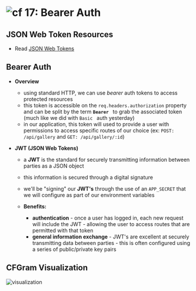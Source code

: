 ![cf](http://i.imgur.com/7v5ASc8.png) 17: Bearer Auth
=====================================

## JSON Web Token Resources
* Read [JSON Web Tokens]

## Bearer Auth
  * **Overview**
    * using standard HTTP, we can use *bearer* auth tokens to access protected resources
    * this token is accessible on the `req.headers.authorization` property and can be split by the term **`Bearer `** to grab the associated token (much like we did with `Basic ` auth yesterday)
    * in our application, this token will used to provide a user with permissions to access specific routes of our choice (ex: `POST: /api/gallery` and `GET: /api/gallery/:id`)

  * **JWT (JSON Web Tokens)**
    * a **JWT** is the standard for securely transmitting information between parties as a JSON object
    * this information is secured through a digital signature
    * we'll be "signing" our **JWT's** through the use of an `APP_SECRET` that we will configure as part of our environment variables

    * **Benefits:**
      * **authentication** - once a user has logged in, each new request will include the JWT - allowing the user to access routes that are permitted with that token
      * **general information exchange** - JWT's are excellent at securely transmitting data between parties - this is often configured using a series of public/private key pairs

## CFGram Visualization
  ![visualization](https://s3-us-west-2.amazonaws.com/s.cdpn.io/154088/cfgram.png)

<!-- links -->
[JSON Web Tokens]: https://scotch.io/tutorials/authenticate-a-node-js-api-with-json-web-tokens
